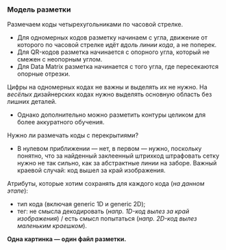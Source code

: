 ### Модель разметки

Размечаем коды четырехугольниками по часовой стрелке.
* Для одномерных кодов разметку начинаем с угла, движение от которого по часовой стрелке идёт *вдоль линии кода*, а не поперек.
* Для QR-кодов разметка начинается с опорного угла, который не смежен с неопорным углом.
* Для Data Matrix разметка начинается с того угла, где пересекаются опорные отрезки.

Цифры на одномерных кодах не важны и выделять их не нужно.
На *весёлых* дизайнерских кодах нужно выделять  основную область без лишних деталей.
* Однако дополнительно можно разметить контуры целиком для более аккуратного обучения.

Нужно ли размечать коды с перекрытиями?
* В нулевом приближении — нет, в первом — нужно, поскольку понятно, что за найденный заклеенный штрихкод штрафовать сетку нужно не так сильно, как за абстрактные линии на заборе.
Важный краевой случай: код вышел за край изображения.

Атрибуты, которые хотим сохранять для каждого кода (*на данном этапе*):
* тип кода (включая generic 1D и generic 2D);
* тег: не смысла декодировать (*напр. 1D-код вылез за край изображения*) / есть смысл попытаться (*напр. 2D-код вылез маленьким краешком*).

**Одна картинка — один файл разметки.**